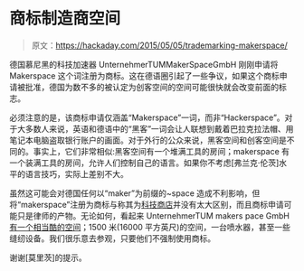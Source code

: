 # 商标制造商空间

> 原文：<https://hackaday.com/2015/05/05/trademarking-makerspace/>

德国慕尼黑的科技加速器 UnternehmerTUMMakerSpaceGmbH 刚刚申请将 Makerspace 这个词注册为商标。这在德语圈引起了一些争议，如果这个商标申请被批准，德国为数不多的被认定为创客空间的空间可能很快就会改变前面的标志。

必须注意的是，该商标申请仅涵盖“Makerspace”一词，而非“Hackerspace”。对于大多数人来说，英语和德语中的“黑客”一词会让人联想到戴着巴拉克拉法帽、用笔记本电脑盗取银行账户的画面。对于外行的公众来说，黑客空间和创客空间是不同的。事实上，它们非常相似:黑客空间有一个堆满工具的房间；makerspace 有一个装满工具的房间，允许人们控制自己的语言。如果你不考虑[弗兰克·伦茨]水平的语言技巧，实际上差别不大。

虽然这可能会对德国任何以“maker”为前缀的~space 造成不利影响，但将“makerspace”注册为商标与称其为[科技商店](http://www.techshop.ws/)并没有太大区别，而且商标申请可能只是律师的产物。无论如何，看起来 UnternehmerTUM makers pace GmbH[有一个相当酷的空间](http://www.unternehmertum.de/makerspace.xhtml)；1500 米(16000 平方英尺)的空间，一台喷水器，甚至一些缝纫设备。我们很乐意去参观，只要他们不强制使用商标。

谢谢[莫里茨]的提示。
